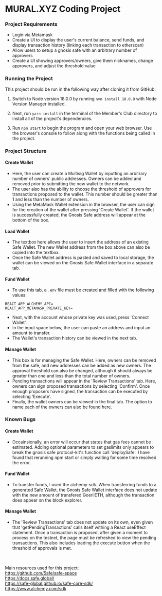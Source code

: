 # MURAL.XYZ Coding Project

### Project Requirements
- Login via Metamask
- Create a UI to display the user's current balance, send funds, and display transaction history (linking each transaction to etherscan)
- Allow users to setup a gnosis safe with an arbitrary number of approvers
- Create a UI showing approvers/owners, give them nicknames, change approvers, and adjust the threshold value

### Running the Project
This project should be run in the following way after cloning it from GitHub:

1. Switch to Node version 18.0.0 by running `nvm install 18.0.0` with Node Version Manager installed.

2. Next, run `yarn install` in the terminal of the Member's Club directory to install all of the project's dependencies.

3. Run `npm start` to begin the program and open your web browser. Use the browser's console to follow along with the functions being called in the project.

### Project Structure

#### Create Wallet
- Here, the user can create a Multisig Wallet by inputting an arbitrary number of owners' public addresses. Owners can be added and removed prior to submitting the new wallet to the network.
- The user also has the ability to choose the threshold of approvers for transactions proposed to the wallet. This number should be greater than 1 and less than the number of owners.
- Using the MetaMask Wallet extension in the browser, the user can sign for the creation of the wallet after pressing 'Create Wallet'. If the wallet is successfully created, the Gnosis Safe address will appear at the bottom of the box.

#### Load Wallet
- The textbox here allows the user to insert the address of an existing Safe Wallet. The new Wallet address from the box above can also be copied into the textbox.
- Once the Safe Wallet address is pasted and saved to local storage, the wallet can be viewed on the Gnosis Safe Wallet interface in a separate tab.

#### Fund Wallet
- To use this tab, a `.env` file must be created and filled with the following values:
```
REACT_APP_ALCHEMY_API=
REACT_APP_METAMASK_PRIVATE_KEY= 
```
- Next, with the account whose private key was used, press 'Connect Wallet'.
- In the input space below, the user can paste an address and input an amount to transfer.
- The Wallet's transaction history can be viewed in the next tab.

#### Manage Wallet
- This box is for managing the Safe Wallet. Here, owners can be removed from the safe, and new addresses can be added as new owners. The approval threshold can also be changed, although it should always be greater than one and less than the total number of owners.
- Pending transactions will appear in the 'Review Transactions' tab. Here, owners can sign proposed transactions by selecting 'Confirm'. Once enough proposers have signed, the transaction can be executed by selecting 'Execute'.
- Finally, the wallet owners can be viewed in the final tab. The option to name each of the owners can also be found here.

### Known Bugs
#### Create Wallet
- Occainsionally, an error will occur that states that gas fees cannot be estimated. Adding optional parameters to set gaslimits only appears to break the gnosis safe protocol-kit's function call 'deploySafe'. I have found that rerunning npm start or simply waiting for some time resolved the error.

#### Fund Wallet
- To transfer funds, I used the alchemy-sdk. When transferring funds to a generated Safe Wallet, the Gnosis Safe Wallet interface does not update with the new amount of transfered GoerliETH, although the transaction does appear on the block explorer.

#### Manage Wallet
- The 'Review Transactions' tab does not update on its own, even given that 'getPendingTransactions' calls itself withing a React useEffect statement. Once a transaction is proposed, after given a moment to process on the testnet, the page must be refreshed to view the pending transactions. This also includes loading the execute button when the threshold of approvals is met.

\
\
Main resources used for this project: \
https://github.com/5afe/safe-space \
https://docs.safe.global/ \
https://safe-global.github.io/safe-core-sdk/ \
https://www.alchemy.com/sdk

